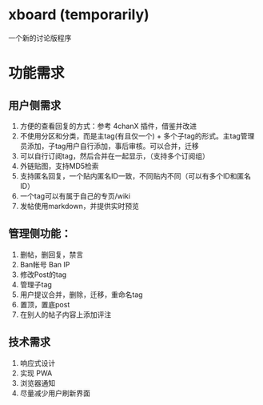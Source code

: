 # xboard (temporarily)

一个新的讨论版程序

# 功能需求

## 用户侧需求
1. 方便的查看回复的方式：参考 4chanX 插件，借鉴并改进
2. 不使用分区和分类，而是主tag(有且仅一个) + 多个子tag的形式。主tag管理员添加，子tag用户自行添加，事后审核。可以合并，迁移
3. 可以自行订阅tag，然后合并在一起显示，（支持多个订阅组）
4. 外链贴图，支持MD5检索
5. 支持匿名回复，一个贴内匿名ID一致，不同贴内不同（可以有多个ID和匿名ID）
6. 一个tag可以有属于自己的专页/wiki
7. 发帖使用markdown，并提供实时预览

## 管理侧功能：

1. 删帖，删回复，禁言
2. Ban帐号 Ban IP
3. 修改Post的tag
4. 管理子tag
5. 用户提议合并，删除，迁移，重命名tag
6. 置顶，置底post
7. 在别人的帖子内容上添加评注

## 技术需求

1. 响应式设计
2. 实现 PWA
3. 浏览器通知
4. 尽量减少用户刷新界面
